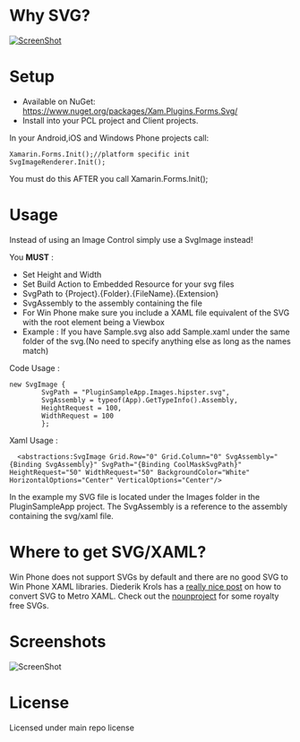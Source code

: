 # Why SVG?
[![ScreenShot](https://raw.githubusercontent.com/paulpatarinski/Xamarin.Forms.Plugins/master/SampleApp/Images/WhySVG.PNG)](http://youtu.be/wlFVIIstKmA)

# Setup
* Available on NuGet: https://www.nuget.org/packages/Xam.Plugins.Forms.Svg/
* Install into your PCL project and Client projects.

In your Android,iOS and Windows Phone projects call:

```
Xamarin.Forms.Init();//platform specific init
SvgImageRenderer.Init();
```

You must do this AFTER you call Xamarin.Forms.Init();

# Usage
Instead of using an Image Control simply use a SvgImage instead!

You **MUST** : 
- Set Height and Width
- Set Build Action to Embedded Resource for your svg files 
- SvgPath to {Project}.{Folder}.{FileName}.{Extension}
- SvgAssembly to the assembly containing the file
- For Win Phone make sure you include a XAML file equivalent of the SVG with the root element being a Viewbox
 - Example : If you have Sample.svg also add Sample.xaml under the same folder of the svg.(No need to specify anything else as long as the names match)	

Code Usage :
```
new SvgImage { 
		SvgPath = "PluginSampleApp.Images.hipster.svg",
		SvgAssembly = typeof(App).GetTypeInfo().Assembly, 
		HeightRequest = 100,
		WidthRequest = 100
		};
```

Xaml Usage : 

```
  <abstractions:SvgImage Grid.Row="0" Grid.Column="0" SvgAssembly="{Binding SvgAssembly}" SvgPath="{Binding CoolMaskSvgPath}" HeightRequest="50" WidthRequest="50" BackgroundColor="White" HorizontalOptions="Center" VerticalOptions="Center"/>
```

In the example my SVG file is located under the Images folder in the PluginSampleApp project. The SvgAssembly is a reference to the assembly containing the svg/xaml file.

# Where to get SVG/XAML?
Win Phone does not support SVGs by default and there are no good SVG to Win Phone XAML libraries. Diederik Krols has a [really nice post](http://blogs.u2u.be/diederik/post/2012/07/26/Transforming-SVG-graphics-to-XAML-Metro-Icons.aspx) on how to convert SVG to Metro XAML. Check out the [nounproject](http://thenounproject.com/) for some royalty free SVGs.

# Screenshots

![ScreenShot](https://raw.githubusercontent.com/paulpatarinski/Xamarin.Forms.Plugins/master/SampleApp/Images/Screenshots/SVG.JPG)

# License
Licensed under main repo license
